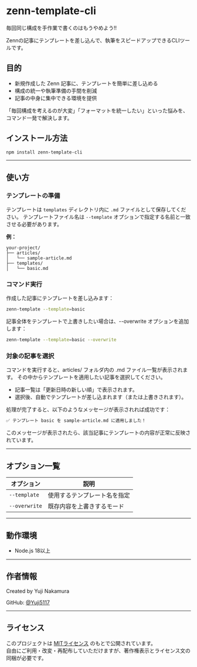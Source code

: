 # zenn-template-cli

毎回同じ構成を手作業で書くのはもうやめよう!!

Zennの記事にテンプレートを差し込んで、執筆をスピードアップできるCLIツールです。

## 目的

- 新規作成した Zenn 記事に、テンプレートを簡単に差し込める
- 構成の統一や執筆準備の手間を削減
- 記事の中身に集中できる環境を提供

「毎回構成を考えるのが大変」「フォーマットを統一したい」といった悩みを、コマンド一発で解決します。

## インストール方法

```bash
npm install zenn-template-cli
```

---

## 使い方

### テンプレートの準備

テンプレートは `templates` ディレクトリ内に `.md` ファイルとして保存してください。
テンプレートファイル名は `--template` オプションで指定する名前と一致させる必要があります。

**例：**

```text
your-project/
├── articles/
│   └── sample-article.md
├── templates/
│   └── basic.md

```

### コマンド実行

作成した記事にテンプレートを差し込みます：

```bash
zenn-template --template=basic
```

記事全体をテンプレートで上書きしたい場合は、--overwrite オプションを追加します：

```bash
zenn-template --template=basic --overwrite
```

### 対象の記事を選択

コマンドを実行すると、articles/ フォルダ内の .md ファイル一覧が表示されます。
その中からテンプレートを適用したい記事を選択してください。

- 記事一覧は「更新日時の新しい順」で表示されます。
- 選択後、自動でテンプレートが差し込まれます（または上書きされます）。

処理が完了すると、以下のようなメッセージが表示されれば成功です：

```bash
✅ テンプレート basic を sample-article.md に適用しました！
```

このメッセージが表示されたら、該当記事にテンプレートの内容が正常に反映されています。

---

## オプション一覧

| オプション    | 説明                         |
| ------------- | ---------------------------- |
| `--template`  | 使用するテンプレート名を指定 |
| `--overwrite` | 既存内容を上書きするモード   |

---

## 動作環境

- Node.js 18以上

---

## 作者情報

Created by Yuji Nakamura

GitHub: [@Yuji5117](https://github.com/Yuji5117)

---

## ライセンス

このプロジェクトは [MITライセンス](./LICENSE) のもとで公開されています。  
自由にご利用・改変・再配布していただけますが、著作権表示とライセンス文の同梱が必要です。
